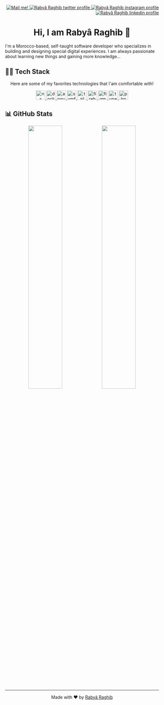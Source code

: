 <!--
! DO NOT EDIT THIS FILE. IT IS AUTOGENERATED.
To edit this file, make an edit to its template in `content/README.ejs`.
-->

<p align="right">
<a href="mailto:hello@rabraghib.me" target="_blank">
  <img src="https://img.shields.io/badge/Mail%20me!--2D9CDB?style=for-the-badge&amp;logo=mail&amp;logoColor=f8fafc&amp;labelColor=0F172A" alt="Mail me!" />
</a>
<a href="https://twitter.com/rabraghib" target="_blank">
  <img src="https://img.shields.io/badge/Twitter--2D9CDB?style=for-the-badge&amp;logo=twitter&amp;logoColor=f8fafc&amp;labelColor=0F172A" alt="Rabyâ Raghib twitter profile" />
</a>
<a href="https://www.instagram.com/rabraghib" target="_blank">
  <img src="https://img.shields.io/badge/Instagram--2D9CDB?style=for-the-badge&amp;logo=instagram&amp;logoColor=f8fafc&amp;labelColor=0F172A" alt="Rabyâ Raghib instagram profile" />
</a>
<a href="https://www.linkedin.com/in/rabraghib" target="_blank">
  <img src="https://img.shields.io/badge/LinkedIn--2D9CDB?style=for-the-badge&amp;logo=linkedin&amp;logoColor=f8fafc&amp;labelColor=0F172A" alt="Rabyâ Raghib linkedin profile" />
</a>
</p>

<h1 align="center">Hi, I am Rabyâ Raghib 👋</h1>

<!-- <img width='100%' src='' /> -->

I&#39;m a Morocco-based, self-taught software developer who specializes in building and designing special digital experiences. I am always passionate about learning new things and gaining more knowledge...

## 🐱‍🏍 Tech Stack

<p align="center">Here are some of my favorites technologies that I'am comfortable with!</p>
<p align="center">
  <a href="https://nx.dev" target="_blank">
    <img height="30" src="https://img.shields.io/badge/NX--0F172A?style=for-the-badge&amp;logo=nx&amp;logoColor=f8fafc&amp;labelColor=2D9CDB" alt="nx" />
  </a>
  <a href="https://www.docker.com" target="_blank">
    <img height="30" src="https://img.shields.io/badge/Docker--0F172A?style=for-the-badge&amp;logo=docker&amp;logoColor=f8fafc&amp;labelColor=2D9CDB" alt="docker" />
  </a>
  <a href="https://angular.io" target="_blank">
    <img height="30" src="https://img.shields.io/badge/Angular--0F172A?style=for-the-badge&amp;logo=angular&amp;logoColor=f8fafc&amp;labelColor=2D9CDB" alt="angular" />
  </a>
  <a href="https://symfony.com" target="_blank">
    <img height="30" src="https://img.shields.io/badge/Symfony--0F172A?style=for-the-badge&amp;logo=symfony&amp;logoColor=f8fafc&amp;labelColor=2D9CDB" alt="symfony" />
  </a>
  <a href="https://tailwindcss.com" target="_blank">
    <img height="30" src="https://img.shields.io/badge/Tailwind%20CSS--0F172A?style=for-the-badge&amp;logo=tailwindcss&amp;logoColor=f8fafc&amp;labelColor=2D9CDB" alt="tailwindcss" />
  </a>
  <a href="https://firebase.google.com" target="_blank">
    <img height="30" src="https://img.shields.io/badge/Firebase--0F172A?style=for-the-badge&amp;logo=firebase&amp;logoColor=f8fafc&amp;labelColor=2D9CDB" alt="firebase" />
  </a>
  <a href="https://www.figma.com" target="_blank">
    <img height="30" src="https://img.shields.io/badge/Figma--0F172A?style=for-the-badge&amp;logo=figma&amp;logoColor=f8fafc&amp;labelColor=2D9CDB" alt="figma" />
  </a>
  <a href="https://www.typescriptlang.org" target="_blank">
    <img height="30" src="https://img.shields.io/badge/TypeScript--0F172A?style=for-the-badge&amp;logo=typescript&amp;logoColor=f8fafc&amp;labelColor=2D9CDB" alt="typeScript" />
  </a>
  <a href="https://www.php.net" target="_blank">
    <img height="30" src="https://img.shields.io/badge/PHP--0F172A?style=for-the-badge&amp;logo=php&amp;logoColor=f8fafc&amp;labelColor=2D9CDB" alt="php" />
  </a>
</p>

## 📊 GitHub Stats

<p align='center'>
<img width='47%' src='https://github-readme-streak-stats.herokuapp.com/?user=rabraghib&amp;currStreakLabel=2D9CDB&amp;ring=2D9CDB&amp;fire=2D9CDB&amp;sideLabels=e2e8f0&amp;sideNums=e2e8f0&amp;currStreakNum=e2e8f0&amp;border=e2e8f0&amp;stroke=e2e8f0&amp;dates=94a3b8&amp;background=0F172A&amp;hide_border=true'/>

<img width='47%' src='https://github-readme-stats.vercel.app/api?username=rabraghib&amp;custom_title=Overall+Stats&amp;line_height=30&amp;show_icons=true&amp;hide_border=true&amp;hide=stars&amp;bg_color=0F172A&amp;count_private=true&amp;icon_color=2D9CDB&amp;title_color=2D9CDB&amp;border_color=e2e8f0&amp;text_color=e2e8f0'/>
</p>

---

<p align="center">Made with ❤️ by <a href="https://rabraghib.me">Rabyâ Raghib</a></p>
